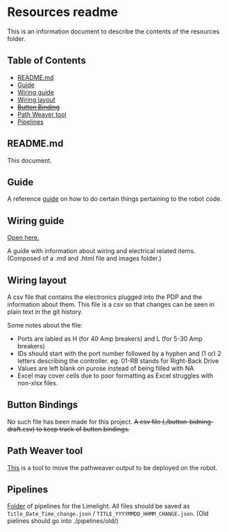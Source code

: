 # Resources readme

<!-- Author: Joshua Budd -->
<!-- Date: 2020/01/18 -->
<!-- Revised: 2022/03/08 -->

This is an information document to describe the contents of the resources
folder.

## Table of Contents

- [README.md](#README.md)
- [Guide](#Guide)
- [Wiring guide](#Wiring-guide)
- [Wiring layout](#Wiring-layout)
- ~~[Button Binding](#Button-bindings)~~
- [Path Weaver tool](#Path-Weaver-tool)
- [Pipelines](#Pipelines)

## README.md

This document.

## Guide

A reference [guide](./guide.md) on how to do certain things pertaining to the robot code.

## Wiring guide

[Open here.](./wiring-guide.md)

A guide with information about wiring and electrical related items. (Composed of a .md and .html file and images folder.)

## Wiring layout

A csv file that contains the electronics plugged into the PDP and the information about them. This file is a csv so that changes can be seen in plain text in the git history.

Some notes about the file:
- Ports are labled as H (for 40 Amp breakers) and L (for 5-30 Amp breakers)
- IDs should start with the port number followed by a hyphen and (1 or) 2 letters describing the controller. eg. 01-RB stands for Right-Back Drive
- Values are left blank on purose instead of being filled with NA
- Excel may cover cells due to poor formatting as Excel struggles with non-xlsx files.

## Button Bindings

No such file has been made for this project. ~~A csv file (./button-bidning-draft.csv) to keep track of button bindings.~~

## Path Weaver tool

[This](./movepathweaver.sh) is a tool to move the pathweaver output to be deployed on the robot.

## Pipelines

[Folder](./pipelines/) of pipelines for the Limelight. All files should be saved as `Title_Date_Time_change.json` / `TITLE_YYYYMMDD_HHMM_CHANGE.json`. (Old pielines should go into ./pipelines/old/)
